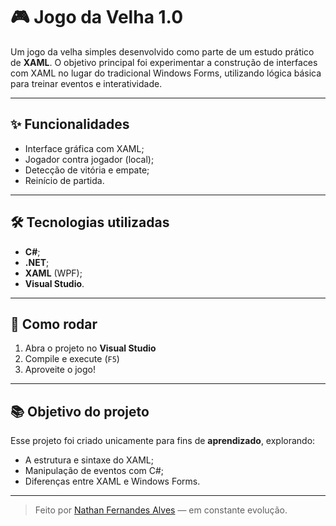 # 🎮 Jogo da Velha 1.0

Um jogo da velha simples desenvolvido como parte de um estudo prático de **XAML**. O objetivo principal foi experimentar a construção de interfaces com XAML no lugar do tradicional Windows Forms, utilizando lógica básica para treinar eventos e interatividade.

---

## ✨ Funcionalidades

- Interface gráfica com XAML;
- Jogador contra jogador (local);
- Detecção de vitória e empate;
- Reinício de partida.

---

## 🛠️ Tecnologias utilizadas

- **C#**;
- **.NET**;
- **XAML** (WPF);
- **Visual Studio**.

---

## 🚀 Como rodar

1. Abra o projeto no **Visual Studio**
2. Compile e execute (`F5`)
3. Aproveite o jogo!

---

## 📚 Objetivo do projeto

Esse projeto foi criado unicamente para fins de **aprendizado**, explorando:
- A estrutura e sintaxe do XAML;
- Manipulação de eventos com C#;
- Diferenças entre XAML e Windows Forms.

---

> Feito por [Nathan Fernandes Alves](https://github.com/Nathan-Dev-udia) — em constante evolução.
